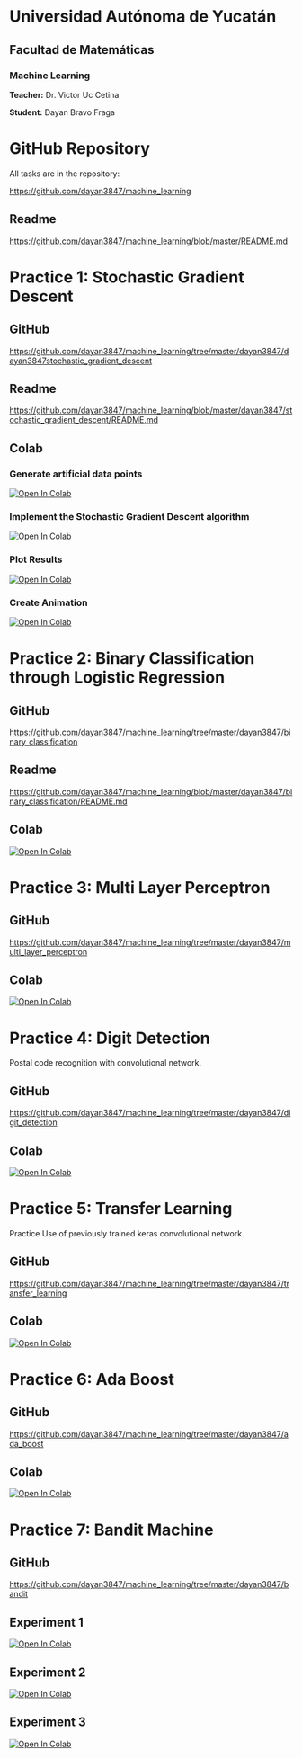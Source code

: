 # Universidad Autónoma de Yucatán

## Facultad de Matemáticas

### Machine Learning

**Teacher:** Dr. Victor Uc Cetina

**Student:** Dayan Bravo Fraga

# GitHub Repository

All tasks are in the repository:

https://github.com/dayan3847/machine_learning

## Readme

https://github.com/dayan3847/machine_learning/blob/master/README.md

# Practice 1: Stochastic Gradient Descent

## GitHub

https://github.com/dayan3847/machine_learning/tree/master/dayan3847/dayan3847stochastic_gradient_descent

## Readme

https://github.com/dayan3847/machine_learning/blob/master/dayan3847/stochastic_gradient_descent/README.md

## Colab

### Generate artificial data points

[![Open In Colab](https://colab.research.google.com/assets/colab-badge.svg)](https://colab.research.google.com/github/dayan3847/machine_learning/blob/master/dayan3847/stochastic_gradient_descent/colab/1_generate_artificial_data_points.ipynb)

### Implement the Stochastic Gradient Descent algorithm

[![Open In Colab](https://colab.research.google.com/assets/colab-badge.svg)](https://colab.research.google.com/github/dayan3847/machine_learning/blob/master/dayan3847/stochastic_gradient_descent/colab/2_stochastic_gradient_descent.ipynb)

### Plot Results

[![Open In Colab](https://colab.research.google.com/assets/colab-badge.svg)](https://colab.research.google.com/github/dayan3847/machine_learning/blob/master/dayan3847/stochastic_gradient_descent/colab/3_plot_results.ipynb)

### Create Animation

[![Open In Colab](https://colab.research.google.com/assets/colab-badge.svg)](https://colab.research.google.com/github/dayan3847/machine_learning/blob/master/dayan3847/stochastic_gradient_descent/colab/4_create_animation.ipynb)

# Practice 2: Binary Classification through Logistic Regression

## GitHub

https://github.com/dayan3847/machine_learning/tree/master/dayan3847/binary_classification

## Readme

https://github.com/dayan3847/machine_learning/blob/master/dayan3847/binary_classification/README.md

## Colab

[![Open In Colab](https://colab.research.google.com/assets/colab-badge.svg)](https://colab.research.google.com/github/dayan3847/machine_learning/blob/master/dayan3847/binary_classification/colab/logistic_regression.ipynb)

# Practice 3: Multi Layer Perceptron

## GitHub

https://github.com/dayan3847/machine_learning/tree/master/dayan3847/multi_layer_perceptron

## Colab

[![Open In Colab](https://colab.research.google.com/assets/colab-badge.svg)](https://colab.research.google.com/github/dayan3847/machine_learning/blob/master/dayan3847/multi_layer_perceptron/colab/multi_layer_perceptron.ipynb)

# Practice 4: Digit Detection

Postal code recognition with convolutional network.

## GitHub

https://github.com/dayan3847/machine_learning/tree/master/dayan3847/digit_detection

## Colab

[![Open In Colab](https://colab.research.google.com/assets/colab-badge.svg)](https://colab.research.google.com/github/dayan3847/machine_learning/blob/master/dayan3847/digit_detection/colab/digit_detection.ipynb)

# Practice 5: Transfer Learning

Practice Use of previously trained keras convolutional network.

## GitHub

https://github.com/dayan3847/machine_learning/tree/master/dayan3847/transfer_learning

## Colab

[![Open In Colab](https://colab.research.google.com/assets/colab-badge.svg)](https://colab.research.google.com/github/dayan3847/machine_learning/blob/master/dayan3847/transfer_learning/colab/transfer_learning.ipynb)

# Practice 6: Ada Boost

## GitHub

https://github.com/dayan3847/machine_learning/tree/master/dayan3847/ada_boost

## Colab

[![Open In Colab](https://colab.research.google.com/assets/colab-badge.svg)](https://colab.research.google.com/github/dayan3847/machine_learning/blob/master/dayan3847/ada_boost/ada_boost.ipynb)

# Practice 7: Bandit Machine

## GitHub

https://github.com/dayan3847/machine_learning/tree/master/dayan3847/bandit

## Experiment 1

[![Open In Colab](https://colab.research.google.com/assets/colab-badge.svg)](https://colab.research.google.com/github/dayan3847/machine_learning/blob/master/dayan3847/bandit/colab/bandit_experiment1.ipynb)

## Experiment 2

[![Open In Colab](https://colab.research.google.com/assets/colab-badge.svg)](https://colab.research.google.com/github/dayan3847/machine_learning/blob/master/dayan3847/bandit/colab/bandit_experiment2.ipynb)

## Experiment 3

[![Open In Colab](https://colab.research.google.com/assets/colab-badge.svg)](https://colab.research.google.com/github/dayan3847/machine_learning/blob/master/dayan3847/bandit/colab/bandit_experiment3.ipynb)
